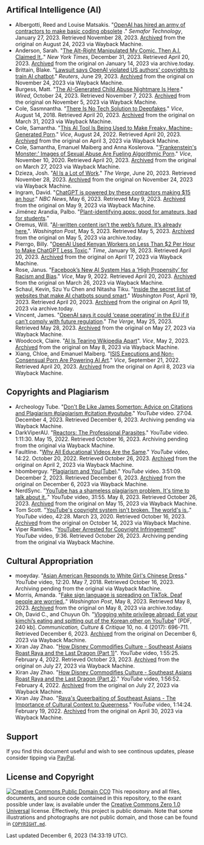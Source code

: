 ## Artifical Intelligence (AI)
- Albergotti, Reed and Louise Matsakis. "[OpenAI has hired an army of contractors to make basic coding obsolete](https://www.semafor.com/article/01/27/2023/openai-has-hired-an-army-of-contractors-to-make-basic-coding-obsolete)
." *Semafor Technology*, January 27, 2023. Retrieved November 28, 2023. [Archived](https://web.archive.org/web/20230824141152/https://www.semafor.com/article/01/27/2023/openai-has-hired-an-army-of-contractors-to-make-basic-coding-obsolete) from the original on August 24, 2023 via Wayback Machine.
- Anderson, Sarah. "[The Alt-Right Manipulated My Comic. Then A.I. Claimed It.](https://www.nytimes.com/2022/12/31/opinion/sarah-andersen-how-algorithim-took-my-work.html)." *New York Times*, December 31, 2023. Retrieved April 20, 2023. [Archived](https://archive.is/g4ZyE) from the original on January 14, 2023 via archive.today.
- Brittain, Blake. "[Lawsuit says OpenAI violated US authors' copyrights to train AI chatbot](https://www.reuters.com/legal/lawsuit-says-openai-violated-us-authors-copyrights-train-ai-chatbot-2023-06-29/)." *Reuters*, June 29, 2023. [Archived](https://web.archive.org/web/20231124060732/https://www.reuters.com/legal/lawsuit-says-openai-violated-us-authors-copyrights-train-ai-chatbot-2023-06-29/) from the original on November 24, 2023 via Wayback Machine.
- Burgess, Matt. "[The AI-Generated Child Abuse Nightmare Is Here](https://www.wired.com/story/generative-ai-images-child-sexual-abuse/)." *Wired*, October 24, 2023. Retrieved November 7, 2023. [Archived](https://web.archive.org/web/20231105125343/https://www.wired.com/story/generative-ai-images-child-sexual-abuse/) from the original on November 5, 2023 via Wayback Machine.
- Cole, Sasmnantha. "[There Is No Tech Solution to Deepfakes](https://www.vice.com/en/article/594qx5/there-is-no-tech-solution-to-deepfakes)." *Vice*, August 14, 2018. Retrieved April 20, 2023. [Archived](https://web.archive.org/web/20230331233846/https://www.vice.com/en/article/594qx5/there-is-no-tech-solution-to-deepfakes) from the original on March 31, 2023 via Wayback Machine.
- Cole, Samantha. "[This AI Tool Is Being Used to Make Freaky, Machine-Generated Porn](https://www.vice.com/en/article/xgygy4/stable-diffusion-stability-ai-nsfw-ai-generated-porn)." *Vice*, August 24, 2022. Retrieved April 20, 2023. [Archived](https://web.archive.org/web/20230403225716/https://www.vice.com/en/article/xgygy4/stable-diffusion-stability-ai-nsfw-ai-generated-porn) from the original on April 3, 2023 via Wayback Machine.
- Cole, Samantha, Emanuel Maiberg and Anna Koslerova. "['Frankenstein's Monster:' Images of Sexual Abuse Are Fueling Algorithmic Porn](https://www.vice.com/en/article/akdgnp/sexual-abuse-fueling-ai-porn-deepfake-czech-casting-girls-do-porn)." *Vice*, November 10, 2020. Retrieved April 20, 2023. [Archived](https://web.archive.org/web/20230327151501/https://www.vice.com/en/article/akdgnp/sexual-abuse-fueling-ai-porn-deepfake-czech-casting-girls-do-porn) from the original on March 27, 2023 via Wayback Machine.
-  Dzieza, Josh. "[AI Is a Lot of Work](https://www.theverge.com/features/23764584/ai-artificial-intelligence-data-notation-labor-scale-surge-remotasks-openai-chatbots)." *The Verge*, June 20, 2023. Retrieved November 28, 2023. [Archived](https://web.archive.org/web/20231124062816/https://www.theverge.com/features/23764584/ai-artificial-intelligence-data-notation-labor-scale-surge-remotasks-openai-chatbots) from the original on November 24, 2023 via Wayback Machine.
- Ingram, David. "[ChatGPT is powered by these contractors making $15 an hour](https://www.nbcnews.com/tech/innovation/openai-chatgpt-ai-jobs-contractors-talk-shadow-workforce-powers-rcna81892)." *NBC News*, May 6, 2023. Retrieved May 9, 2023. [Archived](https://web.archive.org/web/20230509155955/https://www.nbcnews.com/tech/innovation/openai-chatgpt-ai-jobs-contractors-talk-shadow-workforce-powers-rcna81892) from the original on May 9, 2023 via Wayback Machine.
- Jiménez Arandia, Palbo. "[Plant-identifying apps: good for amateurs, bad for students](https://algorithmwatch.org/en/plant-identifying-apps/)."
- Oremus, Will. "[AI-written content isn’t the web’s future. It’s already here.](https://www.washingtonpost.com/technology/2023/05/05/ai-spam-websites-books-chatgpt/)". *Washington Post*, May 5, 2023. Retrieved May 5, 2023. [Archived](https://archive.is/8Ktql) from the original on May 5, 2023 via archive.today.
- Pierrgo, Billy. "[OpenAI Used Kenyan Workers on Less Than $2 Per Hour to Make ChatGPT Less Toxic](https://time.com/6247678/openai-chatgpt-kenya-workers/)." *Time*, January 18, 2023. Retrieved April 20, 2023. [Archived](https://web.archive.org/web/20230417080629/https://time.com/6247678/openai-chatgpt-kenya-workers/) from the original on April 17, 2023 via Wayback Machine.
- Rose, Janus. "[Facebook’s New AI System Has a ‘High Propensity’ for Racism and Bias](https://www.vice.com/en/article/epxeka/facebooks-new-ai-system-has-a-high-propensity-for-racism-and-bias)." *Vice*, May 9, 2022. Retrieved April 20, 2023. [Archived](https://web.archive.org/web/20230326194052/https://www.vice.com/en/article/epxeka/facebooks-new-ai-system-has-a-high-propensity-for-racism-and-bias) from the original on March 26, 2023 via Wayback Machine.
- Schaul, Kevin, Szu Yu Chen and Nitasha Tiku. "[Inside the secret list of websites that make AI chatbots sound smart](https://www.washingtonpost.com/technology/interactive/2023/ai-chatbot-learning/)." *Washington Post*, April 19, 2023. Retrieved April 20, 2023. [Archived](https://archive.is/kNEyR) from the original on April 19, 2023 via archive.today.
- Vincent, James. "[OpenAI says it could ‘cease operating’ in the EU if it can’t comply with future regulation](https://www.theverge.com/2023/5/25/23737116/openai-ai-regulation-eu-ai-act-cease-operating)." *The Verge*, May 25, 2023. Retrieved May 28, 2023. [Archived](https://web.archive.org/web/20230527225642/https://www.theverge.com/2023/5/25/23737116/openai-ai-regulation-eu-ai-act-cease-operating) from the original on May 27, 2023 via Wayback Machine.
- Woodcock, Claire. "[AI Is Tearing Wikipedia Apart](https://www.vice.com/en/article/v7bdba/ai-is-tearing-wikipedia-apart)". *Vice*, May 2, 2023. [Archived](https://web.archive.org/web/20230508002746/https://www.vice.com/en/article/v7bdba/ai-is-tearing-wikipedia-apart) from the original on May 8, 2023 via Wayback Machine.
- Xiang, Chloe, and Emanuel Maiberg. "[ISIS Executions and Non-Consensual Porn Are Powering AI Art](https://www.vice.com/en/article/93ad75/isis-executions-and-non-consensual-porn-are-powering-ai-art)." *Vice*, September 21, 2022. Retrieved April 20, 2023. [Archived](https://web.archive.org/web/20230408014026/https://www.vice.com/en/article/93ad75/isis-executions-and-non-consensual-porn-are-powering-ai-art) from the original on April 8, 2023 via Wayback Machine.
## Copyrights and Plagiarism
- Archeology Tube. "[Don't Be Like James Somerton: Advice on Citations and Plagiarism #plagiarism #citation #youtube](https://www.youtube.com/watch?v=DtfvADB6xPE)." *YouTube* video. 27:04. December 4, 2023. Retrieved December 6, 2023. Archiving pending via Wayback Machine.
- DarkViperAU. "[Reactors: The Professional Parasites](https://www.youtube.com/watch?v=Irk8h0ax5aY)." *YouTube* video. 1:11:30. May 15, 2022. Retrieved October 16, 2023. Archiving pending from the original via Wayback Machine.
- Faultline. "[Why All Educational Videos Are the Same](https://www.youtube.com/watch?v=94Df7DbuKsA)." *YouTube* video, 14:22. October 20, 2022. Retrieved October 26, 2023. [Archived](https://web.archive.org/web/20230402234837/https://www.youtube.com/watch?v=94Df7DbuKsA) from the original on April 2, 2023 via Wayback Machine.
- hbomberguy. "[Plagiarism and You(Tube)](https://www.youtube.com/watch?v=yDp3cB5fHXQ)." *YouTube* video. 3:51:09. December 2, 2023. Retrieved December 6, 2023. [Archived](https://web.archive.org/web/20231206132140/https://www.youtube.com/watch?v=yDp3cB5fHXQ) from the original on December 6, 2023 via Wayback Machine.
- NerdSync. "[YouTube has a shameless plagiarism problem. It's time to talk about it.](https://www.youtube.com/watch?v=ZwfRPX5k6gY)." *YouTube* video, 31:55. May 8, 2023. Retrieved October 26, 2023. [Archived](https://web.archive.org/web/20230515120536/https://www.youtube.com/watch?v=ZwfRPX5k6gY&list=WL&index=37) from the original on May 15, 2023 via Wayback Machine.
- Tom Scott. "[YouTube's copyright system isn't broken. The world's is.](https://www.youtube.com/watch?v=1Jwo5qc78QU)." *YouTube* video, 42:28. March 23, 2020. Retrieved October 16, 2023. [Archived](https://web.archive.org/web20231014200952/https://www.youtube.com/watch?v=1Jwo5qc78QU) from the original on October 14, 2023 via Wayback Machine.
- Viper Rambles. "[YouTuber Arrested for Copyright Infringement!](https://www.youtube.com/watch?v=8ZoVPyO1NKE)" *YouTube* video, 9:36. Retrieved October 26, 2023. Archiving pending from the original via Wayback Machine.
## Cultural Appropriation
- moeyday. "[Asian American Responds to White Girl's Chinese Dress](https://www.youtube.com/watch?v=NHWCCUyCwX0)." *YouTube* video, 12:20. May 7, 2018. Retrieved October 16, 2023. Archiving pending from the original via Wayback Machine.
- Morris, Amanda. "[Fake sign language is spreading on TikTok. Deaf people are worried.](https://www.washingtonpost.com/wellness/2023/05/08/fake-sign-language-asl-tiktok/)." *Washington Post*, May 8, 2023. Retrieved May 8, 2023. [Archived](https://archive.is/2AV0m) from the original on May 8, 2023 via archive.today.
- Oh, David C., and Chuyun Oh. "[Vlogging white privilege abroad: Eat your kimchi’s eating and spitting out of the Korean other on YouTube](_Spitting_Out_of_the_Korean_Other_on_YouTube_Vlogging_White_Privilege_Abroad/links/59fd0c490f7e9b9968c0040c/Vlogging-White-Privilege-Abroad-Eat-Your-Kimchi-s-Eating-and-Spitting-Out-of-the-Korean-Other-on-YouTube-Vlogging-White-Privilege-Abroad.pdf?_sg%5B0%5D=started_experiment_milestone&origin=journalDetail)" [PDF, 240 kb]. *Communication, Culture & Critique* 10, no. 4 (2017): 696-711.  Retrieved December 6, 2023. [Archived](https://web.archive.org/web/20231206145909/https://www.researchgate.net/profile/Chuyun-Oh/publication/319498242_Vlogging_White_Privilege_Abroad_Eat_Your_Kimchi_%27s_Eating_and_Spitting_Out_of_the_Korean_Other_on_YouTube_Vlogging_White_Privilege_Abroad/links/59fd0c490f7e9b9968c0040c/Vlogging-White-Privilege-Abroad-Eat-Your-Kimchi-s-Eating-and-Spitting-Out-of-the-Korean-Other-on-YouTube-Vlogging-White-Privilege-Abroad.pdf?_sg%5B0%5D=started_experiment_milestone&origin=journalDetail) from the original on December 6, 2023 via Wayback Machine.
- Xiran Jay Zhao. "[How Disney Commodifies Culture - Southeast Asians Roast Raya and the Last Dragon (Part 1)](https://www.youtube.com/watch?v=Pwn8YD8sobo)". *YouTube* video, 1:55:25. February 4, 2022. Retrieved October 23, 2023. [Archived](https://web.archive.org/web/20230727101946/https://www.youtube.com/watch?v=Pwn8YD8sobo) from the original on July 27, 2023 via Wayback Machine.
- Xiran Jay Zhao. "[How Disney Commodifies Culture - Southeast Asians Roast Raya and the Last Dragon (Part 2)](https://www.youtube.com/watch?v=94ccFuk7HN8)." *YouTube* video, 1:56:52. February 4, 2022. [Archived](https://web.archive.org/web/20230727101852/https://www.youtube.com/watch?v=94ccFuk7HN8) from the original on July 27, 2023 via Wayback Machine.
- Xiran Jay Zhao. "[Raya's Queerbaiting of Southeast Asians - The Importance of Cultural Context to Queerness](https://www.youtube.com/watch?v=Sw2QySeH_vY)." *YouTube* video, 1:14:24. February 19, 2022. [Archived](https://web.archive.org/web/20230430034355/https://www.youtube.com/watch?v=Sw2QySeH_vY) from the original on April 30, 2023 via Wayback Machine.
## Support
If you find this document useful and wish to see continous updates, please consider tipping via [PayPal](https://paypal.me/bglamours).
## License and Copyright
[![Creative Commons Public Domain CC0](https://licensebuttons.net/p/zero/1.0/80x15.png)](http://creativecommons.org/publicdomain/zero/1.0/)
This repository and all files, documents, and source code contained in this repository, to the exant possible under law, is available under the [Creative Commons Zero 1.0 Universal](http://creativecommons.org/publicdomain/zero/1.0/) license. Effectively, this project is public domain. Note that some illustrations and photographs are not public domain, and those can be found in [`COPYRIGHT.md`](./COPYRIGHT.md).

Last updated December 6, 2023 (14:33:19 UTC).
